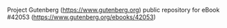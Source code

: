 Project Gutenberg (https://www.gutenberg.org) public repository for eBook #42053 (https://www.gutenberg.org/ebooks/42053)
